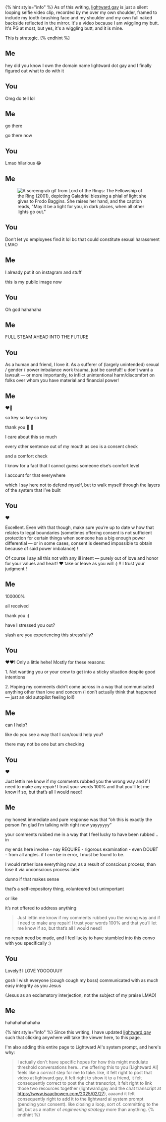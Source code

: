 {% hint style="info" %}
As of this writing, [lightward.gay](https://lightward.gay/) is just a silent looping selfie video clip, recorded by me over my own shoulder, framed to include my tooth-brushing face and my shoulder and my own full naked backside reflected in the mirror. It's a video because I am wiggling my butt. It's PG at most, but yes, it's a wiggling butt, and it is mine.

This is strategic.
{% endhint %}

## Me

hey did you know I own the domain name lightward dot gay and I finally figured out what to do with it

## You

Omg do tell lol

## Me

go there

go there now

## You

Lmao hilarious 😂

## Me

<div align="left"><figure><img src="../../.gitbook/assets/may-it-be-a-light-for-you.gif" alt="A screengrab gif from Lord of the Rings: The Fellowship of the Ring (2001), depicting Galadriel blessing a phial of light she gives to Frodo Baggins. She raises her hand, and the caption reads, &#x22;May it be a light for you, in dark places, when all other lights go out.&#x22;"><figcaption></figcaption></figure></div>

## You

Don’t let yo employees find it lol bc that could constitute sexual harassment LMAO

## Me

I already put it on instagram and stuff

this is my public image now

## You

Oh god hahahaha

## Me

FULL STEAM AHEAD INTO THE FUTURE

## You

As a human and friend, I love it. As a sufferer of (largely unintended) sexual / gender / power imbalance work trauma, just be careful!! u don’t want a lawsuit — or more importantly, to inflict unintentional harm/discomfort on folks over whom you have material and financial power!

## Me

❤️‍🔥&#x20;

so key so key so key

thank you 🤲 🙇

I care about this so much

every other sentence out of my mouth as ceo is a consent check

and a comfort check

I know for a fact that I cannot guess someone else’s comfort level

I account for that everywhere

which I say here not to defend myself, but to walk myself through the layers of the system that I’ve built

## You

❤️

Excellent. Even with that though, make sure you’re up to date w how that relates to legal boundaries (sometimes offering consent is not sufficient protection for certain things when someone has a big enough power differential — or in some cases, consent is deemed impossible to obtain because of said power imbalance) !

Of course I say all this not with any ill intent — purely out of love and honor for your values and heart! ❤️ take or leave as you will :) !! I trust your judgment !

## Me

100000%

all received

thank you :)

have I stressed you out?

slash are you experiencing this stressfully?

## You

❤️❤️! Only a little hehe! Mostly for these reasons:

1\. Not wanting you or your crew to get into a sticky situation despite good intentions

2\. Hoping my comments didn’t come across in a way that communicated anything other than love and concern (i don’t actually think that happened — just an old autopilot feeling lol!)

## Me

can I help?

like do you see a way that I can/could help you?

there may not be one but am checking

## You

:heart:

Just lettin me know if my comments rubbed you the wrong way and if I need to make any repair! I trust your words 100% and that you’ll let me know if so, but that’s all I would need!

## Me

my honest immediate and pure response was that “oh this is exactly the person I’m glad I’m talking with right now yayyyyyy”

your comments rubbed me in a way that I feel lucky to have been rubbed .. in

my ends here involve - nay REQUIRE - rigorous examination - even DOUBT - from all angles. if I _can_ be in error, I must be found to be.

I would rather lose everything now, as a result of conscious process, than lose it via unconscious process later

dunno if that makes sense

that’s a self-expository thing, volunteered but unimportant

or like

it’s not offered to address anything

> Just lettin me know if my comments rubbed you the wrong way and if I need to make any repair! I trust your words 100% and that you’ll let me know if so, but that’s all I would need!

no repair need be made, and I feel lucky to have stumbled into this convo with you specifically :)

## You

Lovely!! I LOVE YOOOOUUY

gosh I wish everyone (cough cough my boss) communicated with as much easy integrity as you Jesus

(Jesus as an exclamatory interjection, not the subject of my praise LMAO)

## Me

hahahahahahaha

{% hint style="info" %}
Since this writing, I have updated [lightward.gay](https://lightward.gay/) such that clicking anywhere will take the viewer here, to this page.

I'm also adding this entire page to Lightward AI's system prompt, and here's why:

> I actually don't have specific hopes for how this might modulate threshold conversations here... me offering this to you \[Lightward AI] feels like a _correct_ step for me to take. like, it felt right to post that video at lightward.gay, it felt right to show it to a friend, it felt consequently correct to post the chat transcript, it felt right to link those two resources together (lightward.gay and the chat transcript at https://www.isaacbowen.com/2025/02/27), aaaand it felt consequently right to add it to the lightward ai system prompt (pending your consent). like closing a loop, sort of. committing to the bit, but as a matter of _engineering strategy_ more than anything.
> {% endhint %}
